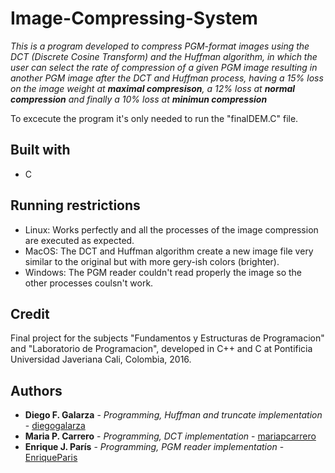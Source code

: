 # Image-Compressing-System

_This is a program developed to compress PGM-format images using the DCT (Discrete Cosine Transform) and the Huffman algorithm, in which the user can select the rate of compression of a given PGM image resulting in another PGM image after the DCT and Huffman process, having a 15% loss on the image weight at **maximal compresison**, a 12% loss at **normal compression** and finally a 10% loss at **minimun compression**_

To excecute the program it's only needed to run the "finalDEM.C" file.

## Built with
* C
## Running restrictions
* Linux: Works perfectly and all the processes of the image compression are executed as expected.
* MacOS: The DCT and Huffman algorithm create a new image file very similar to the original but with more gery-ish colors (brighter).
* Windows: The PGM reader couldn't read properly the image so the other processes coulsn't work.
## Credit
Final project for the subjects "Fundamentos y Estructuras de Programacion" and "Laboratorio de Programacion", developed in C++ and C at Pontificia Universidad Javeriana Cali, Colombia, 2016.
## Authors
* **Diego F. Galarza** - *Programming, Huffman and truncate implementation* - [diegogalarza](https://github.com/diegogalarza)
* **Maria P. Carrero** - *Programming, DCT implementation* - [mariapcarrero](https://github.com/mariapcarrero)
* **Enrique J. París** - *Programming, PGM reader implementation* - [EnriqueParis](https://github.com/EnriqueParis)
